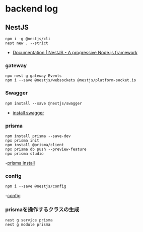 # backend log

## NestJS

```shell
npm i -g @nestjs/cli
nest new . --strict
```

- [Documentation | NestJS - A progressive Node.js framework](https://docs.nestjs.com/)

### gateway

```shell
npx nest g gateway Events
npm i --save @nestjs/websockets @nestjs/platform-socket.io
```


### Swagger

```shell
npm install --save @nestjs/swagger
```
- [install swagger](https://docs.nestjs.com/openapi/introduction)

### prisma
```shell
npm install prisma --save-dev
npx prisma init
npm install @prisma/client
npx prisma db push --preview-feature
npx prisma studio
```
-[prisma install](https://docs.nestjs.com/recipes/prisma)

### config
```
npm i --save @nestjs/config
```
-[config](https://docs.nestjs.com/techniques/configuration)

### prismaを操作するクラスの生成
```shell
nest g service prisma
nest g module prisma
```